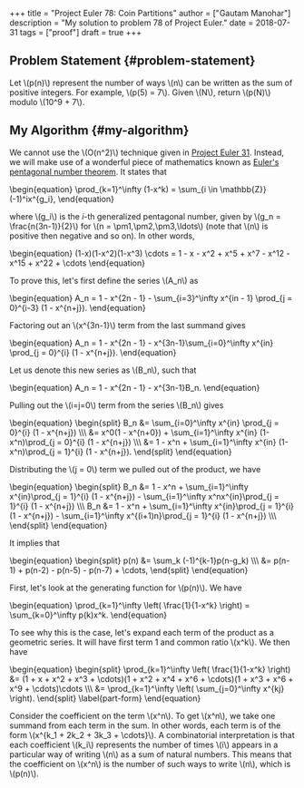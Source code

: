 +++
title = "Project Euler 78: Coin Partitions"
author = ["Gautam Manohar"]
description = "My solution to problem 78 of Project Euler."
date = 2018-07-31
tags = ["proof"]
draft = true
+++

## Problem Statement {#problem-statement}

Let \\(p(n)\\) represent the number of ways \\(n\\) can be written as the sum of
positive integers. For example, \\(p(5) = 7\\). Given \\(N\\), return \\(p(N)\\) modulo
\\(10^9 + 7\\).


## My Algorithm {#my-algorithm}

We cannot use the \\(O(n^2)\\) technique given in [Project Euler 31](../31/). Instead, we will
make use of a wonderful piece of mathematics known as [Euler's pentagonal number
theorem](https://en.wikipedia.org/wiki/Pentagonal%5Fnumber%5Ftheorem). It states that

\begin{equation}
\prod\_{k=1}^\infty (1-x^k) = \sum\_{i \in \mathbb{Z}}(-1)^ix^{g\_i},
\end{equation}

where \\(g\_i\\) is the $i$-th generalized pentagonal number, given by \\(g\_n =
\frac{n(3n-1)}{2}\\) for \\(n = \pm1,\pm2,\pm3,\ldots\\) (note that \\(n\\) is positive
then negative and so on). In other words,

\begin{equation}
(1-x)(1-x^2)(1-x^3) \cdots = 1 - x - x^2 + x^5 + x^7 - x^12 - x^15 + x^22 + \cdots
\end{equation}

To prove this, let's first define the series \\(A\_n\\) as

\begin{equation}
A\_n = 1 - x^{2n - 1} - \sum\_{i=3}^\infty x^{in - 1} \prod\_{j = 0}^{i-3} (1 - x^{n+j}).
\end{equation}

Factoring out an \\(x^{3n-1}\\) term from the last summand gives

\begin{equation}
A\_n = 1 - x^{2n - 1} - x^{3n-1}\sum\_{i=0}^\infty x^{in} \prod\_{j = 0}^{i} (1 - x^{n+j}).
\end{equation}

Let us denote this new series as \\(B\_n\\), such that

\begin{equation}
A\_n = 1 - x^{2n - 1} - x^{3n-1}B\_n.
\end{equation}

Pulling out the \\(i=j=0\\) term from the series \\(B\_n\\) gives

\begin{equation}
\begin{split}
B\_n &= \sum\_{i=0}^\infty x^{in} \prod\_{j = 0}^{i} (1 - x^{n+j}) \\\\\\
&= x^0(1 - x^{n+0}) + \sum\_{i=1}^\infty x^{in} (1-x^n)\prod\_{j = 0}^{i} (1 - x^{n+j}) \\\\\\
&= 1 - x^n + \sum\_{i=1}^\infty x^{in} (1-x^n)\prod\_{j = 1}^{i} (1 - x^{n+j}).
\end{split}
\end{equation}

Distributing the \\(j = 0\\) term we pulled out of the product, we have

\begin{equation}
\begin{split}
B\_n &= 1 - x^n + \sum\_{i=1}^\infty x^{in}\prod\_{j = 1}^{i} (1 - x^{n+j}) - \sum\_{i=1}^\infty x^nx^{in}\prod\_{j = 1}^{i} (1 - x^{n+j}) \\\\\\
B\_n &= 1 - x^n + \sum\_{i=1}^\infty x^{in}\prod\_{j = 1}^{i} (1 - x^{n+j}) - \sum\_{i=1}^\infty x^{(i+1)n}\prod\_{j = 1}^{i} (1 - x^{n+j}) \\\\\\
\end{split}
\end{equation}

It implies that

\begin{equation}
\begin{split}
p(n) &= \sum\_k (-1)^{k-1}p(n-g\_k) \\\\\\
&= p(n-1) + p(n-2) - p(n-5) - p(n-7) + \cdots,
\end{split}
\end{equation}

First, let's look at the generating function for \\(p(n)\\). We have

\begin{equation}
\prod\_{k=1}^\infty \left( \frac{1}{1-x^k} \right) = \sum\_{k=0}^\infty p(k)x^k.
\end{equation}

To see why this is the case, let's expand each term of the product as a
geometric series. It will have first term 1 and common ratio \\(x^k\\). We then have

\begin{equation}
\begin{split}
\prod\_{k=1}^\infty \left( \frac{1}{1-x^k} \right) &= (1 + x + x^2 + x^3 + \cdots)(1 + x^2 + x^4 + x^6 + \cdots)(1 + x^3 + x^6 + x^9 + \cdots)\cdots \\\\\\
&= \prod\_{k=1}^\infty \left( \sum\_{j=0}^\infty x^{kj} \right).
\end{split}
\label{part-form}
\end{equation}

Consider the coefficient on the term \\(x^n\\). To get \\(x^n\\), we take one summand
from each term in the sum. In other words, each term is of the form \\(x^{k\_1 +
2k\_2 + 3k\_3 + \cdots}\\). A combinatorial interpretation is that each coefficient
\\(k\_i\\) represents the number of times \\(i\\) appears in a particular way of writing
\\(n\\) as a sum of natural numbers. This means that the coefficient on \\(x^n\\) is the
number of such ways to write \\(n\\), which is \\(p(n)\\).